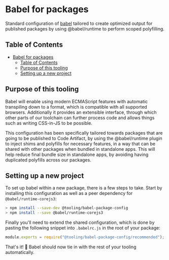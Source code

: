 # Babel for packages

Standard configuration of [babel] tailored to create optimized output for published packages by using @babel/runtime to perform scoped polyfilling.

## Table of Contents

- [Babel for packages](#babel-for-packages)
  - [Table of Contents](#table-of-contents)
  - [Purpose of this tooling](#purpose-of-this-tooling)
  - [Setting up a new project](#setting-up-a-new-project)

## Purpose of this tooling

Babel will enable using modern ECMAScript features with automatic transpiling down to a format, which is compatible with all supported browsers. Additionally it provides an extensible interface, through which other parts of our toolchain can further process code and allows things such as writing CSS-in-JS to be possible.

This configuration has been specifically tailored towards packages that are going to be published to Code Artifact, by using the @babel/runtime plugin to inject shims and polyfills for necessary features, in a way that can be shared with other packages when bundled in standalone apps. This will help reduce final bundle size in standalone apps, by avoiding having duplicated polyfills across our packages.

## Setting up a new project

To set up babel within a new package, there is a few steps to take. Start by installing this configuration as well as a peer dependency for `@babel/runtime-corejs3`:

```bash
> npm install --save-dev @tooling/babel-package-config
> npm install --save @babel/runtime-corejs3
```

Finally you'll need to extend the shared configuration, which is done by pasting the following snippet into `.babelrc.js` in the root of your package:

```js
module.exports = require("@tooling/babel-package-config/recommended");
```

That's it! 💫 Babel should now tie in with the rest of your tooling automatically.

[babel]: https://babeljs.io/
